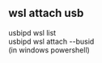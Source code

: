 ## wsl attach usb 
usbipd wsl list<br />
usbipd wsl attach --busid <busid you want to attach> <br />
(in windows powershell) <br />


